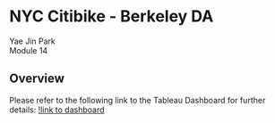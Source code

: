 # NYC Citibike - Berkeley DA
Yae Jin Park\
Module 14

## Overview
Please refer to the following link to the Tableau Dashboard for further details: 
[!link to dashboard](https://public.tableau.com/shared/65GT93RGJ?:display_count=n&:origin=viz_share_link)

